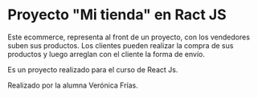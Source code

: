 # Proyecto "Mi tienda"  en Ract JS

Este ecommerce, representa al front de un proyecto, con los vendedores suben sus productos. Los clientes pueden realizar la compra de sus productos y luego arreglan con el cliente la forma de envío.

Es un proyecto realizado para el curso de React Js. 

Realizado por la alumna Verónica Frías.

    